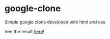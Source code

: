 # google-clone
Simple google clone developed with html and css

See the result <a href="https://lucianomareco.github.io/google-clone/">here</a>!

